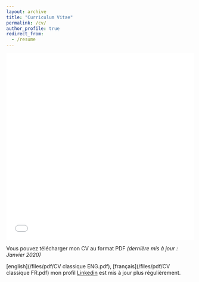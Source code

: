 ```yaml
---
layout: archive
title: "Curriculum Vitae"
permalink: /cv/
author_profile: true
redirect_from:
  - /resume
---
```


<iframe src="/files/pdf/CV classique ENG.pdf" width="100%" height="500" frameborder="no" border="0" marginwidth="0" marginheight="0"></iframe>

Vous pouvez télécharger mon CV au format PDF <I> (dernière mis à jour : Janvier 2020) </I>
 
[english](/files/pdf/CV classique ENG.pdf), [français](/files/pdf/CV classique FR.pdf) mon profil [Linkedin](http://www.linkedin.com/in/valentin-kilian-277777209/) est mis à jour plus régulièrement. 